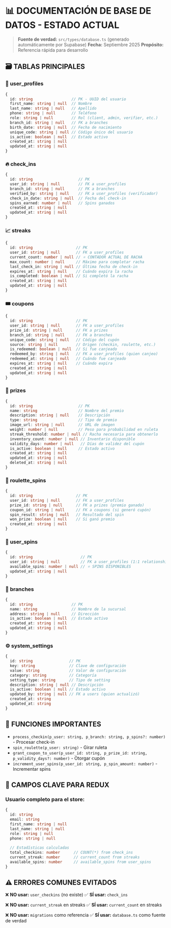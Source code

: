 # 📊 DOCUMENTACIÓN DE BASE DE DATOS - ESTADO ACTUAL

> **Fuente de verdad:** `src/types/database.ts` (generado automáticamente por Supabase)
> **Fecha:** Septiembre 2025
> **Propósito:** Referencia rápida para desarrollo

## 🗃️ TABLAS PRINCIPALES

### 👤 **user_profiles**
```typescript
{
  id: string                 // PK - UUID del usuario
  first_name: string | null  // Nombre
  last_name: string | null   // Apellido  
  phone: string | null       // Teléfono
  role: string | null        // Rol (client, admin, verifier, etc.)
  branch_id: string | null   // FK a branches
  birth_date: string | null  // Fecha de nacimiento
  unique_code: string | null // Código único del usuario
  is_active: boolean | null  // Estado activo
  created_at: string | null
  updated_at: string | null
}
```

### 🔥 **check_ins**
```typescript
{
  id: string                    // PK
  user_id: string | null        // FK a user_profiles
  branch_id: string | null      // FK a branches
  verified_by: string | null    // FK a user_profiles (verificador)
  check_in_date: string | null  // Fecha del check-in
  spins_earned: number | null   // Spins ganados
  created_at: string | null
  updated_at: string | null
}
```

### 📈 **streaks**
```typescript
{
  id: string                   // PK
  user_id: string | null       // FK a user_profiles
  current_count: number | null // ⭐ CONTADOR ACTUAL DE RACHA
  max_count: number | null     // Máximo para completar racha
  last_check_in: string | null // Última fecha de check-in
  expires_at: string | null    // Cuándo expira la racha
  is_completed: boolean | null // Si completó la racha
  created_at: string | null
  updated_at: string | null
}
```

### 🎟️ **coupons**
```typescript
{
  id: string                   // PK
  user_id: string | null       // FK a user_profiles
  prize_id: string | null      // FK a prizes
  branch_id: string | null     // FK a branches
  unique_code: string | null   // Código del cupón
  source: string | null        // Origen (checkin, roulette, etc.)
  is_redeemed: boolean | null  // Si fue canjeado
  redeemed_by: string | null   // FK a user_profiles (quien canjeo)
  redeemed_at: string | null   // Cuándo fue canjeado
  expires_at: string | null    // Cuándo expira
  created_at: string | null
  updated_at: string | null
}
```

### 🎁 **prizes**
```typescript
{
  id: string                    // PK
  name: string                  // Nombre del premio
  description: string | null    // Descripción
  type: string                  // Tipo de premio
  image_url: string | null      // URL de imagen
  weight: number | null         // Peso para probabilidad en ruleta
  streak_threshold: number | null // Racha necesaria para obtenerlo
  inventory_count: number | null // Inventario disponible
  validity_days: number | null   // Días de validez del cupón
  is_active: boolean | null     // Estado activo
  created_at: string | null
  updated_at: string | null
  deleted_at: string | null
}
```

### 🎰 **roulette_spins**
```typescript
{
  id: string                   // PK
  user_id: string | null       // FK a user_profiles
  prize_id: string | null      // FK a prizes (premio ganado)
  coupon_id: string | null     // FK a coupons (si generó cupón)
  spin_result: string | null   // Resultado del spin
  won_prize: boolean | null    // Si ganó premio
  created_at: string | null
}
```

### 🎯 **user_spins**
```typescript
{
  id: string                     // PK
  user_id: string | null         // FK a user_profiles (1:1 relationship)
  available_spins: number | null // ⭐ SPINS DISPONIBLES
  updated_at: string | null
}
```

### 🏢 **branches**
```typescript
{
  id: string                 // PK
  name: string               // Nombre de la sucursal
  address: string | null     // Dirección
  is_active: boolean | null  // Estado activo
  created_at: string | null
  updated_at: string | null
}
```

### ⚙️ **system_settings**
```typescript
{
  id: string                // PK
  key: string               // Clave de configuración
  value: string             // Valor de configuración
  category: string          // Categoría
  setting_type: string      // Tipo de setting
  description: string | null // Descripción
  is_active: boolean | null // Estado activo
  updated_by: string | null // FK a users (quien actualizó)
  created_at: string
  updated_at: string
}
```

## 🔧 FUNCIONES IMPORTANTES

- `process_checkin(p_user: string, p_branch: string, p_spins?: number)` - Procesar check-in
- `spin_roulette(p_user: string)` - Girar ruleta
- `grant_coupon_to_user(p_user_id: string, p_prize_id: string, p_validity_days?: number)` - Otorgar cupón
- `increment_user_spins(p_user_id: string, p_spin_amount: number)` - Incrementar spins

## 🎯 CAMPOS CLAVE PARA REDUX

### Usuario completo para el store:
```typescript
{
  id: string
  email: string
  first_name: string | null
  last_name: string | null
  role: string | null
  phone: string | null
  
  // Estadísticas calculadas
  total_checkins: number      // COUNT(*) from check_ins
  current_streak: number      // current_count from streaks
  available_spins: number     // available_spins from user_spins
}
```

## ⚠️ ERRORES COMUNES EVITADOS

❌ **NO usar:** `user_checkins` (no existe)
✅ **SÍ usar:** `check_ins`

❌ **NO usar:** `current_streak` en streaks
✅ **SÍ usar:** `current_count` en streaks

❌ **NO usar:** `migrations` como referencia
✅ **SÍ usar:** `database.ts` como fuente de verdad

